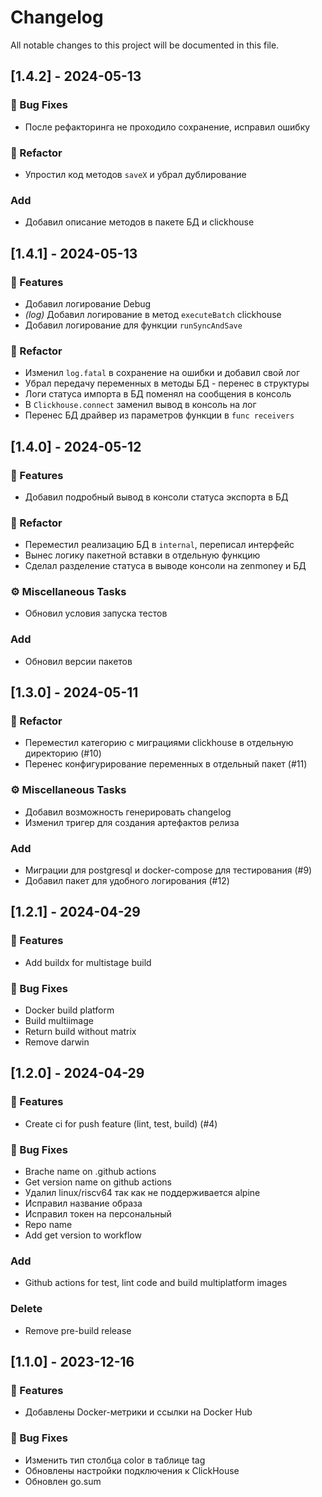 # Changelog

All notable changes to this project will be documented in this file.

## [1.4.2] - 2024-05-13

### 🐛 Bug Fixes

- После рефакторинга не проходило сохранение, исправил ошибку

### 🚜 Refactor

- Упростил код методов `saveX` и убрал дублирование

### Add

- Добавил описание методов в пакете БД и clickhouse

## [1.4.1] - 2024-05-13

### 🚀 Features

- Добавил логирование Debug
- *(log)* Добавил логирование в метод `executeBatch` clickhouse
- Добавил логирование для функции `runSyncAndSave`

### 🚜 Refactor

- Изменил `log.fatal` в сохранение на ошибки и добавил свой лог
- Убрал передачу переменных в методы БД - перенес в структуры
- Логи статуса импорта в БД поменял на сообщения в консоль
- В `Clickhouse.connect` заменил вывод в консоль на лог
- Перенес БД драйвер из параметров функции в `func receivers`

## [1.4.0] - 2024-05-12

### 🚀 Features

- Добавил подробный вывод в консоли статуса экспорта в БД

### 🚜 Refactor

- Переместил реализацию БД в `internal`, переписал интерфейс
- Вынес логику пакетной вставки в отдельную функцию
- Сделал разделение статуса в выводе консоли на zenmoney и БД

### ⚙️ Miscellaneous Tasks

- Обновил условия запуска тестов

### Add

- Обновил версии пакетов

## [1.3.0] - 2024-05-11

### 🚜 Refactor

- Переместил категорию с миграциями clickhouse в отдельную директорию (#10)
- Перенес конфигурирование переменных в отдельный пакет (#11)

### ⚙️ Miscellaneous Tasks

- Добавил возможность генерировать changelog
- Изменил тригер для создания артефактов релиза

### Add

- Миграции для postgresql и docker-compose для тестирования (#9)
- Добавил пакет для удобного логирования (#12)

## [1.2.1] - 2024-04-29

### 🚀 Features

- Add buildx for multistage build

### 🐛 Bug Fixes

- Docker build platform
- Build multiimage
- Return build without matrix
- Remove darwin

## [1.2.0] - 2024-04-29

### 🚀 Features

- Create ci for push feature (lint, test, build) (#4)

### 🐛 Bug Fixes

- Brache name on .github actions
- Get version name on github actions
- Удалил linux/riscv64 так как не поддерживается alpine
- Исправил название образа
- Исправил токен на персональный
- Repo name
- Add get version to workflow

### Add

- Github actions for test, lint code and build multiplatform images

### Delete

- Remove pre-build release

## [1.1.0] - 2023-12-16

### 🚀 Features

- Добавлены Docker-метрики и ссылки на Docker Hub

### 🐛 Bug Fixes

- Изменить тип столбца color в таблице tag
- Обновлены настройки подключения к ClickHouse
- Обновлен go.sum

<!-- generated by git-cliff -->
